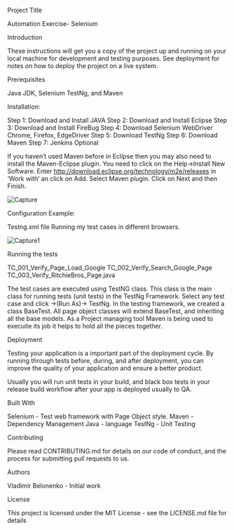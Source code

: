 Project Title

Automation Exercise- Selenium

Introduction

These instructions will get you a copy of the project up and running on your local machine for development and testing purposes. See deployment for notes on how to deploy the project on a live system.

Prerequisites

Java JDK, Selenium TestNg, and Maven

Installation: 

Step 1: Download and Install JAVA
Step 2: Download and Install Eclipse
Step 3: Download and Install FireBug
Step 4: Download Selenium WebDriver Chrome, Firefox, EdgeDriver
Step 5: Download TestNg
Step 6: Download Maven
Step 7: Jenkins Optional

 If you haven’t used Maven before in Eclipse then you may also need to install the Maven-Eclipse plugin.
You need to click on the Help->Install New Software. Enter http://download.eclipse.org/technology/m2e/releases in ‘Work with’ an click on Add.
Select Maven plugin. Click on Next and then Finish.

![Capture](https://user-images.githubusercontent.com/3719297/56313769-44001700-6108-11e9-84c5-584e7d710697.GIF)



Configuration Example: 

Testng.xml file  Running my test cases in different browsers.




![Capture1](https://user-images.githubusercontent.com/3719297/56313786-4d897f00-6108-11e9-89f7-0ffbc101386e.GIF)

Running the tests

TC_001_Verify_Page_Load_Google
TC_002_Verify_Search_Google_Page
TC_003_Verify_RitchieBros_Page.java

The test cases are executed using TestNG class. This class is the main class for running tests (unit tests) in the TestNg Framework. Select any test case and click ->(Run As)-> TestNg. In the testing framework, we created a class BaseTest. All page object classes will extend BaseTest, and inheriting all the base models. As a Project managing tool Maven is being used to execuite its job it helps to hold all the pieces  together. 

Deployment

Testing your application is a important  part of the deployment cycle. By running through tests before, during, and after deployment, you can improve the quality of your application and ensure a better product.

Usually you will run unit tests in your build, and black box tests  in your release build workflow after your app is deployed usually to QA. 

Built With

Selenium - Test web framework with Page Object style. 
Maven - Dependency Management
Java - language
TestNg - Unit Testing

Contributing

Please read CONTRIBUTING.md for details on our code of conduct, and the process for submitting pull requests to us.

Authors

Vladimir Belonenko - Initial work 

License

This project is licensed under the MIT License - see the LICENSE.md file for details

